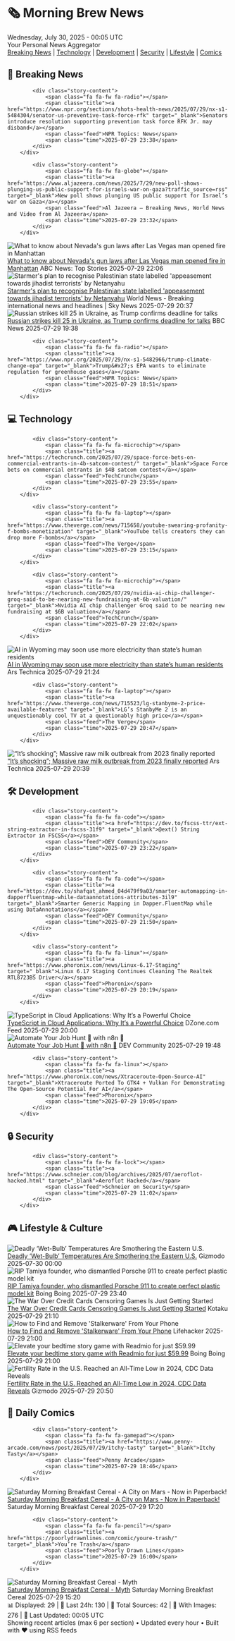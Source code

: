 <!-- Processing 54 RSS feeds at 2025-07-30 00:05:42 UTC -->
<!-- Processing: XKCD -->
<!-- Processing: Saturday Morning Breakfast Cereal -->
<!-- Processing: Penny Arcade -->
<!-- Processing: Cyanide & Happiness -->
<!-- Processing: Questionable Content -->
<!-- Processing: Girl Genius -->
<!-- Processing: CNN Breaking News -->
<!-- Processing: BBC World News -->
<!-- Processing: Al Jazeera Breaking News -->
<!-- Processing: NPR News -->
<!-- Processing: CBC News -->
<!-- Error processing https://rss.cbc.ca/lineup/topstories.xml: The read operation timed out -->
<!-- Processing: Reuters Top News -->
<!-- Processing: Associated Press Breaking -->
<!-- Processing: Guardian World News -->
<!-- Processing: Sky News World -->
<!-- Processing: TechCrunch -->
<!-- Processing: The Verge -->
<!-- Processing: Slashdot -->
<!-- Processing: Lobsters Python -->
<!-- Processing: Dev.to -->
<!-- Processing: StackOverflow Blog -->
<!-- Processing: Phoronix Linux News -->
<!-- Processing: It's FOSS -->
<!-- Processing: OMG! Ubuntu -->
<!-- Processing: DistroWatch -->
<!-- Processing: Red Hat Blog -->
<!-- Processing: Ubuntu Blog -->
<!-- Processing: Lifehacker -->
<!-- Processing: Gizmodo -->
<!-- Processing: Boing Boing -->
<!-- Processing: Krebs on Security -->
<!-- Processing: Schneier on Security -->
<!-- Generated 9 new posts out of 32 feeds processed -->
<div class="newspaper-header">
    <h1 class="newspaper-title">🗞️ Morning Brew News</h1>
    <div class="newspaper-date">Wednesday, July 30, 2025 - 00:05 UTC</div>
    <div class="newspaper-subtitle">Your Personal News Aggregator</div>
</div>

<div class="newspaper-nav">
    <a href="#breaking">Breaking News</a> |
    <a href="#tech">Technology</a> |
    <a href="#dev">Development</a> |
    <a href="#security">Security</a> |
    <a href="#lifestyle">Lifestyle</a> |
    <a href="#webcomics">Comics</a>
</div>

<div class="news-section breaking-news" id="breaking">
<h2 class="section-header">🚨 Breaking News</h2>
<div class="stories-container">
<div class="story">
            
            <div class="story-content">
                <span class="fa fa-fw fa-radio"></span>
                <span class="title"><a href="https://www.npr.org/sections/shots-health-news/2025/07/29/nx-s1-5484304/senator-us-preventive-task-force-rfk" target="_blank">Senators introduce resolution supporting prevention task force RFK Jr. may disband</a></span>
                <span class="feed">NPR Topics: News</span>
                <span class="time">2025-07-29 23:38</span>
            </div>
        </div>
<div class="story">
            
            <div class="story-content">
                <span class="fa fa-fw fa-globe"></span>
                <span class="title"><a href="https://www.aljazeera.com/news/2025/7/29/new-poll-shows-plunging-us-public-support-for-israels-war-on-gaza?traffic_source=rss" target="_blank">New poll shows plunging US public support for Israel’s war on Gaza</a></span>
                <span class="feed">Al Jazeera – Breaking News, World News and Video from Al Jazeera</span>
                <span class="time">2025-07-29 23:32</span>
            </div>
        </div>
<div class="story">
            <img src="https://s.abcnews.com/images/US/nevada-gun-show-01-gty-jt-250729_1753801909664_hpMain_4x3t_384.jpg" alt="What to know about Nevada&#x27;s gun laws after Las Vegas man opened fire in Manhattan" class="story-image" loading="lazy" onerror="this.style.display='none'">
            <div class="story-content">
                <span class="fa fa-fw fa-tv"></span>
                <span class="title"><a href="https://abcnews.go.com/US/nevadas-gun-laws-after-las-vegas-man-opened/story?id=124184308" target="_blank">What to know about Nevada&#x27;s gun laws after Las Vegas man opened fire in Manhattan</a></span>
                <span class="feed">ABC News: Top Stories</span>
                <span class="time">2025-07-29 22:06</span>
            </div>
        </div>
<div class="story">
            <img src="https://e3.365dm.com/25/07/1920x1080/skynews-palestinians-food-aid_6976538.jpg?20250729081053" alt="Starmer&#x27;s plan to recognise Palestinian state labelled &#x27;appeasement towards jihadist terrorists&#x27; by Netanyahu" class="story-image" loading="lazy" onerror="this.style.display='none'">
            <div class="story-content">
                <span class="fa fa-fw fa-satellite"></span>
                <span class="title"><a href="https://news.sky.com/story/starmers-plan-to-recognise-palestinian-state-labelled-appeasement-towards-jihadist-terrorists-by-netanyahu-13403756" target="_blank">Starmer&#x27;s plan to recognise Palestinian state labelled &#x27;appeasement towards jihadist terrorists&#x27; by Netanyahu</a></span>
                <span class="feed">World News - Breaking international news and headlines | Sky News</span>
                <span class="time">2025-07-29 20:37</span>
            </div>
        </div>
<div class="story">
            <img src="https://ichef.bbci.co.uk/ace/standard/240/cpsprodpb/269a/live/e45595f0-6c90-11f0-89ea-4d6f9851f623.jpg" alt="Russian strikes kill 25 in Ukraine, as Trump confirms deadline for talks" class="story-image" loading="lazy" onerror="this.style.display='none'">
            <div class="story-content">
                <span class="fa fa-fw fa-earth-americas"></span>
                <span class="title"><a href="https://www.bbc.com/news/articles/cj0y45mdjp7o?at_medium=RSS&at_campaign=rss" target="_blank">Russian strikes kill 25 in Ukraine, as Trump confirms deadline for talks</a></span>
                <span class="feed">BBC News</span>
                <span class="time">2025-07-29 19:38</span>
            </div>
        </div>
<div class="story">
            
            <div class="story-content">
                <span class="fa fa-fw fa-radio"></span>
                <span class="title"><a href="https://www.npr.org/2025/07/29/nx-s1-5482966/trump-climate-change-epa" target="_blank">Trump&#x27;s EPA wants to eliminate regulation for greenhouse gases</a></span>
                <span class="feed">NPR Topics: News</span>
                <span class="time">2025-07-29 18:51</span>
            </div>
        </div>
</div>
</div>
<div class="news-section tech-news" id="tech">
<h2 class="section-header">💻 Technology</h2>
<div class="stories-container">
<div class="story">
            
            <div class="story-content">
                <span class="fa fa-fw fa-microchip"></span>
                <span class="title"><a href="https://techcrunch.com/2025/07/29/space-force-bets-on-commercial-entrants-in-4b-satcom-contest/" target="_blank">Space Force bets on commercial entrants in $4B satcom contest</a></span>
                <span class="feed">TechCrunch</span>
                <span class="time">2025-07-29 23:55</span>
            </div>
        </div>
<div class="story">
            
            <div class="story-content">
                <span class="fa fa-fw fa-laptop"></span>
                <span class="title"><a href="https://www.theverge.com/news/715658/youtube-swearing-profanity-f-bombs-monetization" target="_blank">YouTube tells creators they can drop more F-bombs</a></span>
                <span class="feed">The Verge</span>
                <span class="time">2025-07-29 23:15</span>
            </div>
        </div>
<div class="story">
            
            <div class="story-content">
                <span class="fa fa-fw fa-microchip"></span>
                <span class="title"><a href="https://techcrunch.com/2025/07/29/nvidia-ai-chip-challenger-groq-said-to-be-nearing-new-fundraising-at-6b-valuation/" target="_blank">Nvidia AI chip challenger Groq said to be nearing new fundraising at $6B valuation</a></span>
                <span class="feed">TechCrunch</span>
                <span class="time">2025-07-29 22:02</span>
            </div>
        </div>
<div class="story">
            <img src="https://cdn.arstechnica.net/wp-content/uploads/2025/07/delivs_tower_1-500x500.jpg" alt="AI in Wyoming may soon use more electricity than state’s human residents" class="story-image" loading="lazy" onerror="this.style.display='none'">
            <div class="story-content">
                <span class="fa fa-fw fa-cog"></span>
                <span class="title"><a href="https://arstechnica.com/information-technology/2025/07/ai-in-wyoming-may-soon-use-more-electricity-than-states-human-residents/" target="_blank">AI in Wyoming may soon use more electricity than state’s human residents</a></span>
                <span class="feed">Ars Technica</span>
                <span class="time">2025-07-29 21:24</span>
            </div>
        </div>
<div class="story">
            
            <div class="story-content">
                <span class="fa fa-fw fa-laptop"></span>
                <span class="title"><a href="https://www.theverge.com/news/715523/lg-stanbyme-2-price-available-features" target="_blank">LG’s StanbyMe 2 is an unquestionably cool TV at a questionably high price</a></span>
                <span class="feed">The Verge</span>
                <span class="time">2025-07-29 20:47</span>
            </div>
        </div>
<div class="story">
            <img src="https://cdn.arstechnica.net/wp-content/uploads/2024/12/466148496_18025243454600213_3029086340888592968_n-500x500.jpg" alt="“It’s shocking”; Massive raw milk outbreak from 2023 finally reported" class="story-image" loading="lazy" onerror="this.style.display='none'">
            <div class="story-content">
                <span class="fa fa-fw fa-cog"></span>
                <span class="title"><a href="https://arstechnica.com/health/2025/07/its-shocking-massive-raw-milk-outbreak-from-2023-finally-reported/" target="_blank">“It’s shocking”; Massive raw milk outbreak from 2023 finally reported</a></span>
                <span class="feed">Ars Technica</span>
                <span class="time">2025-07-29 20:39</span>
            </div>
        </div>
</div>
</div>
<div class="news-section dev-news" id="dev">
<h2 class="section-header">🛠️ Development</h2>
<div class="stories-container">
<div class="story">
            
            <div class="story-content">
                <span class="fa fa-fw fa-code"></span>
                <span class="title"><a href="https://dev.to/fscss-ttr/ext-string-extractor-in-fscss-31f9" target="_blank">@ext() String Extractor in FSCSS</a></span>
                <span class="feed">DEV Community</span>
                <span class="time">2025-07-29 23:22</span>
            </div>
        </div>
<div class="story">
            
            <div class="story-content">
                <span class="fa fa-fw fa-code"></span>
                <span class="title"><a href="https://dev.to/shafqat_ahmed_04d479f9a03/smarter-automapping-in-dapperfluentmap-while-dataannotations-attributes-3il9" target="_blank">Smarter Generic Mapping in Dapper.FluentMap while using DataAnnotations</a></span>
                <span class="feed">DEV Community</span>
                <span class="time">2025-07-29 21:50</span>
            </div>
        </div>
<div class="story">
            
            <div class="story-content">
                <span class="fa fa-fw fa-linux"></span>
                <span class="title"><a href="https://www.phoronix.com/news/Linux-6.17-Staging" target="_blank">Linux 6.17 Staging Continues Cleaning The Realtek RTL8723BS Driver</a></span>
                <span class="feed">Phoronix</span>
                <span class="time">2025-07-29 20:19</span>
            </div>
        </div>
<div class="story">
            <img src="https://dz2cdn1.dzone.com/thumbnail?fid=18539473&w=600" alt="TypeScript in Cloud Applications: Why It’s a Powerful Choice" class="story-image" loading="lazy" onerror="this.style.display='none'">
            <div class="story-content">
                <span class="fa fa-fw fa-newspaper"></span>
                <span class="title"><a href="https://dzone.com/articles/typescript-in-cloud-applications" target="_blank">TypeScript in Cloud Applications: Why It’s a Powerful Choice</a></span>
                <span class="feed">DZone.com Feed</span>
                <span class="time">2025-07-29 20:00</span>
            </div>
        </div>
<div class="story">
            <img src="https://media2.dev.to/dynamic/image/width=800%2Cheight=%2Cfit=scale-down%2Cgravity=auto%2Cformat=auto/https%3A%2F%2Fdev-to-uploads.s3.amazonaws.com%2Fuploads%2Farticles%2Fwsuj7o9i8b20lcogekju.png" alt="Automate Your Job Hunt 🚀 with n8n 🤖" class="story-image" loading="lazy" onerror="this.style.display='none'">
            <div class="story-content">
                <span class="fa fa-fw fa-code"></span>
                <span class="title"><a href="https://dev.to/sroy8091/automate-your-job-hunt-with-n8n-1efp" target="_blank">Automate Your Job Hunt 🚀 with n8n 🤖</a></span>
                <span class="feed">DEV Community</span>
                <span class="time">2025-07-29 19:48</span>
            </div>
        </div>
<div class="story">
            
            <div class="story-content">
                <span class="fa fa-fw fa-linux"></span>
                <span class="title"><a href="https://www.phoronix.com/news/Xtraceroute-Open-Source-AI" target="_blank">Xtraceroute Ported To GTK4 + Vulkan For Demonstrating The Open-Source Potential For AI</a></span>
                <span class="feed">Phoronix</span>
                <span class="time">2025-07-29 19:05</span>
            </div>
        </div>
</div>
</div>
<div class="news-section security-news" id="security">
<h2 class="section-header">🔒 Security</h2>
<div class="stories-container">
<div class="story">
            
            <div class="story-content">
                <span class="fa fa-fw fa-lock"></span>
                <span class="title"><a href="https://www.schneier.com/blog/archives/2025/07/aeroflot-hacked.html" target="_blank">Aeroflot Hacked</a></span>
                <span class="feed">Schneier on Security</span>
                <span class="time">2025-07-29 11:02</span>
            </div>
        </div>
</div>
</div>
<div class="news-section lifestyle-news" id="lifestyle">
<h2 class="section-header">🎮 Lifestyle & Culture</h2>
<div class="stories-container">
<div class="story">
            <img src="https://gizmodo.com/app/uploads/2025/07/Projected-WBGT-values-for-Wednesday-July-30.jpg" alt="Deadly ‘Wet-Bulb’ Temperatures Are Smothering the Eastern U.S." class="story-image" loading="lazy" onerror="this.style.display='none'">
            <div class="story-content">
                <span class="fa fa-fw fa-computer"></span>
                <span class="title"><a href="https://gizmodo.com/deadly-wet-bulb-temperatures-are-smothering-the-eastern-u-s-2000636294" target="_blank">Deadly ‘Wet-Bulb’ Temperatures Are Smothering the Eastern U.S.</a></span>
                <span class="feed">Gizmodo</span>
                <span class="time">2025-07-30 00:00</span>
            </div>
        </div>
<div class="story">
            <img src="https://i0.wp.com/boingboing.net/wp-content/uploads/2025/07/Tamiya-Porsche934-1976.jpg?fit=1200%2C806&amp;quality=60&amp;ssl=1" alt="RIP Tamiya founder,  who dismantled Porsche 911 to create perfect plastic model kit" class="story-image" loading="lazy" onerror="this.style.display='none'">
            <div class="story-content">
                <span class="fa fa-fw fa-arrow-right"></span>
                <span class="title"><a href="https://boingboing.net/2025/07/29/rip-tamiya-founder-who-dismantled-porsche-911-to-create-perfect-plastic-model-kit.html" target="_blank">RIP Tamiya founder,  who dismantled Porsche 911 to create perfect plastic model kit</a></span>
                <span class="feed">Boing Boing</span>
                <span class="time">2025-07-29 23:40</span>
            </div>
        </div>
<div class="story">
            <img src="https://i.kinja-img.com/image/upload/c_fit,q_80,w_636/5f57269282b6f2e5d76232bbc3f405d6.png" alt="The War Over Credit Cards Censoring Games Is Just Getting Started" class="story-image" loading="lazy" onerror="this.style.display='none'">
            <div class="story-content">
                <span class="fa fa-fw fa-gamepad"></span>
                <span class="title"><a href="https://kotaku.com/steam-itch-io-sex-game-nsfw-censor-visa-mastercard-1851787281" target="_blank">The War Over Credit Cards Censoring Games Is Just Getting Started</a></span>
                <span class="feed">Kotaku</span>
                <span class="time">2025-07-29 21:10</span>
            </div>
        </div>
<div class="story">
            <img src="https://lifehacker.com/imagery/articles/01K1BE5399SXEB155F15GQR2K1/hero-image.png" alt="How to Find and Remove &#x27;Stalkerware&#x27; From Your Phone" class="story-image" loading="lazy" onerror="this.style.display='none'">
            <div class="story-content">
                <span class="fa fa-fw fa-life-ring"></span>
                <span class="title"><a href="https://lifehacker.com/tech/how-to-find-and-remove-stalkerware-from-your-phone?utm_medium=RSS" target="_blank">How to Find and Remove &#x27;Stalkerware&#x27; From Your Phone</a></span>
                <span class="feed">Lifehacker</span>
                <span class="time">2025-07-29 21:00</span>
            </div>
        </div>
<div class="story">
            <img src="https://i0.wp.com/boingboing.net/wp-content/uploads/2025/07/Readmio-Premium-Plan-1.jpg?fit=1200%2C800&amp;quality=60&amp;ssl=1" alt="Elevate your bedtime story game with Readmio for just $59.99" class="story-image" loading="lazy" onerror="this.style.display='none'">
            <div class="story-content">
                <span class="fa fa-fw fa-arrow-right"></span>
                <span class="title"><a href="https://boingboing.net/2025/07/29/elevate-your-bedtime-story-game-with-readmio-for-just-59-99.html" target="_blank">Elevate your bedtime story game with Readmio for just $59.99</a></span>
                <span class="feed">Boing Boing</span>
                <span class="time">2025-07-29 21:00</span>
            </div>
        </div>
<div class="story">
            <img src="https://gizmodo.com/app/uploads/2025/07/baby.jpg" alt="Fertility Rate in the U.S. Reached an All-Time Low in 2024, CDC Data Reveals" class="story-image" loading="lazy" onerror="this.style.display='none'">
            <div class="story-content">
                <span class="fa fa-fw fa-computer"></span>
                <span class="title"><a href="https://gizmodo.com/fertility-rate-in-the-u-s-reached-an-all-time-low-in-2024-cdc-data-reveals-2000636194" target="_blank">Fertility Rate in the U.S. Reached an All-Time Low in 2024, CDC Data Reveals</a></span>
                <span class="feed">Gizmodo</span>
                <span class="time">2025-07-29 20:50</span>
            </div>
        </div>
</div>
</div>
<div class="news-section webcomics-section" id="webcomics">
<h2 class="section-header">🎨 Daily Comics</h2>
<div class="stories-container">
<div class="story">
            
            <div class="story-content">
                <span class="fa fa-fw fa-gamepad"></span>
                <span class="title"><a href="https://www.penny-arcade.com/news/post/2025/07/29/itchy-tasty" target="_blank">Itchy Tasty</a></span>
                <span class="feed">Penny Arcade</span>
                <span class="time">2025-07-29 18:46</span>
            </div>
        </div>
<div class="story">
            <img src="https://www.smbc-comics.com/comics/1753809563-booktext.png" alt="Saturday Morning Breakfast Cereal - A City on Mars - Now in Paperback!" class="story-image" loading="lazy" onerror="this.style.display='none'">
            <div class="story-content">
                <span class="fa fa-fw fa-smile"></span>
                <span class="title"><a href="https://www.smbc-comics.com/comic/a-city-on-mars-now-in-paperback" target="_blank">Saturday Morning Breakfast Cereal - A City on Mars - Now in Paperback!</a></span>
                <span class="feed">Saturday Morning Breakfast Cereal</span>
                <span class="time">2025-07-29 17:20</span>
            </div>
        </div>
<div class="story">
            
            <div class="story-content">
                <span class="fa fa-fw fa-pencil"></span>
                <span class="title"><a href="https://poorlydrawnlines.com/comic/youre-trash/" target="_blank">You’re Trash</a></span>
                <span class="feed">Poorly Drawn Lines</span>
                <span class="time">2025-07-29 16:00</span>
            </div>
        </div>
<div class="story">
            <img src="https://www.smbc-comics.com/comics/1753765455-20250729.png" alt="Saturday Morning Breakfast Cereal - Myth" class="story-image" loading="lazy" onerror="this.style.display='none'">
            <div class="story-content">
                <span class="fa fa-fw fa-smile"></span>
                <span class="title"><a href="https://www.smbc-comics.com/comic/myth-3" target="_blank">Saturday Morning Breakfast Cereal - Myth</a></span>
                <span class="feed">Saturday Morning Breakfast Cereal</span>
                <span class="time">2025-07-29 15:20</span>
            </div>
        </div>
</div>
</div>

<div class="newspaper-footer">
    <div class="stats">
        📊 Displayed: 29 | 📅 Last 24h: 130 | 📡 Total Sources: 42 | 📸 With Images: 276 |
        🔄 Last Updated: 00:05 UTC
    </div>
    <div class="footer-note">
        Showing recent articles (max 6 per section) • Updated every hour • Built with ❤️ using RSS feeds
    </div>
</div>
